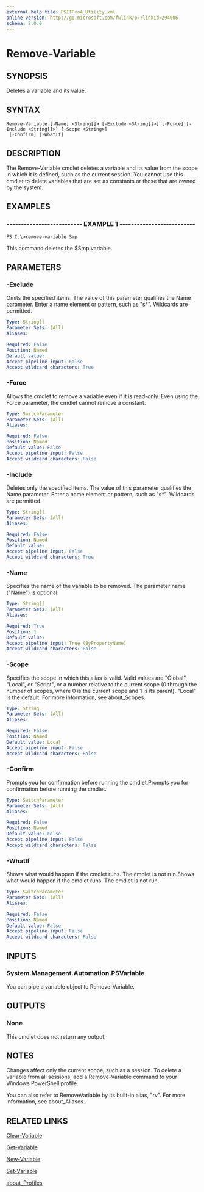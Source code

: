 ```yaml
---
external help file: PSITPro4_Utility.xml
online version: http://go.microsoft.com/fwlink/p/?linkid=294006
schema: 2.0.0
---
```


# Remove-Variable
## SYNOPSIS
Deletes a variable and its value.

## SYNTAX

```
Remove-Variable [-Name] <String[]> [-Exclude <String[]>] [-Force] [-Include <String[]>] [-Scope <String>]
 [-Confirm] [-WhatIf]
```

## DESCRIPTION
The Remove-Variable cmdlet deletes a variable and its value from the scope in which it is defined, such as the current session.
You cannot use this cmdlet to delete variables that are set as constants or those that are owned by the system.

## EXAMPLES

### -------------------------- EXAMPLE 1 --------------------------
```
PS C:\>remove-variable Smp
```

This command deletes the $Smp variable.

## PARAMETERS

### -Exclude
Omits the specified items.
The value of this parameter qualifies the Name parameter.
Enter a name element or pattern, such as "s*".
Wildcards are permitted.

```yaml
Type: String[]
Parameter Sets: (All)
Aliases: 

Required: False
Position: Named
Default value: 
Accept pipeline input: False
Accept wildcard characters: True
```

### -Force
Allows the cmdlet to remove a variable even if it is read-only.
Even using the Force parameter, the cmdlet cannot remove a constant.

```yaml
Type: SwitchParameter
Parameter Sets: (All)
Aliases: 

Required: False
Position: Named
Default value: False
Accept pipeline input: False
Accept wildcard characters: False
```

### -Include
Deletes only the specified items.
The value of this parameter qualifies the Name parameter.
Enter a name element or pattern, such as "s*".
Wildcards are permitted.

```yaml
Type: String[]
Parameter Sets: (All)
Aliases: 

Required: False
Position: Named
Default value: 
Accept pipeline input: False
Accept wildcard characters: True
```

### -Name
Specifies the name of the variable to be removed.
The parameter name ("Name") is optional.

```yaml
Type: String[]
Parameter Sets: (All)
Aliases: 

Required: True
Position: 1
Default value: 
Accept pipeline input: True (ByPropertyName)
Accept wildcard characters: False
```

### -Scope
Specifies the scope in which this alias is valid.
Valid values are "Global", "Local", or "Script", or a number relative to the current scope (0 through the number of scopes, where 0 is the current scope and 1 is its parent).
"Local" is the default.
For more information, see about_Scopes.

```yaml
Type: String
Parameter Sets: (All)
Aliases: 

Required: False
Position: Named
Default value: Local
Accept pipeline input: False
Accept wildcard characters: False
```

### -Confirm
Prompts you for confirmation before running the cmdlet.Prompts you for confirmation before running the cmdlet.

```yaml
Type: SwitchParameter
Parameter Sets: (All)
Aliases: 

Required: False
Position: Named
Default value: False
Accept pipeline input: False
Accept wildcard characters: False
```

### -WhatIf
Shows what would happen if the cmdlet runs.
The cmdlet is not run.Shows what would happen if the cmdlet runs.
The cmdlet is not run.

```yaml
Type: SwitchParameter
Parameter Sets: (All)
Aliases: 

Required: False
Position: Named
Default value: False
Accept pipeline input: False
Accept wildcard characters: False
```

## INPUTS

### System.Management.Automation.PSVariable
You can pipe a variable object to Remove-Variable.

## OUTPUTS

### None
This cmdlet does not return any output.

## NOTES
Changes affect only the current scope, such as a session.
To delete a variable from all sessions, add a Remove-Variable command to your Windows PowerShell profile.

You can also refer to RemoveVariable by its built-in alias, "rv".
For more information, see about_Aliases.

## RELATED LINKS

[Clear-Variable](e8e9af2f-e5c9-4ab8-8518-b305b1c4494a)

[Get-Variable](385002f8-2406-42f9-843b-9cb16aec927f)

[New-Variable](5c7c621f-c086-4286-8f9b-86cadecb8c0b)

[Set-Variable](a961f6e3-12d2-4210-a039-62f502623a8c)

[about_Profiles](c555334d-3000-4fc4-a076-1486c3ed27ec)

